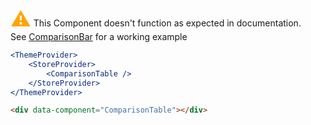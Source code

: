 <span style="color:orange;font-size:32px">⚠️</span> This Component doesn't function as expected in documentation.  
See [ComparisonBar](#comparisonbar) for a working example

```jsx
<ThemeProvider>
	<StoreProvider>
		<ComparisonTable />
	</StoreProvider>
</ThemeProvider>
```

```html
<div data-component="ComparisonTable"></div>
```
